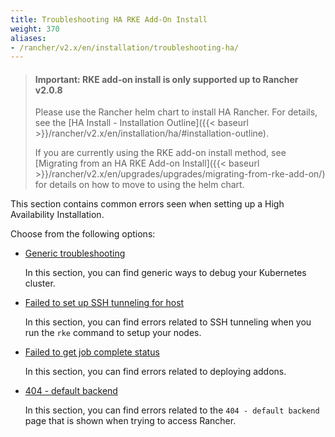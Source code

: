 ```yaml
---
title: Troubleshooting HA RKE Add-On Install
weight: 370
aliases:
- /rancher/v2.x/en/installation/troubleshooting-ha/
---
```


> #### **Important: RKE add-on install is only supported up to Rancher v2.0.8**
>
>Please use the Rancher helm chart to install HA Rancher. For details, see the [HA Install - Installation Outline]({{< baseurl >}}/rancher/v2.x/en/installation/ha/#installation-outline).
>
>If you are currently using the RKE add-on install method, see [Migrating from an HA RKE Add-on Install]({{< baseurl >}}/rancher/v2.x/en/upgrades/upgrades/migrating-from-rke-add-on/) for details on how to move to using the helm chart.

This section contains common errors seen when setting up a High Availability Installation.

Choose from the following options:

- [Generic troubleshooting](generic-troubleshooting/)

	In this section, you can find generic ways to debug your Kubernetes cluster.

- [Failed to set up SSH tunneling for host](ssh-tunneling/)

	In this section, you can find errors related to SSH tunneling when you run the `rke` command to setup your nodes.

- [Failed to get job complete status](job-complete-status/)

	In this section, you can find errors related to deploying addons.

- [404 - default backend](404-default-backend/)

	In this section, you can find errors related to the `404 - default backend` page that is shown when trying to access Rancher.
